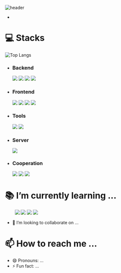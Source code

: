 ![header](https://capsule-render.vercel.app/api?type=waving&color=gradient&height=500&section=header&text=Welcome%20to-nl-my%20World!&fontColor=eeeeee&render&fontSize=85&animation=fadeIn&fontAlignY=30&fontAlignY=50)

- 
# 💻 Stacks
![Top Langs](https://github-readme-stats.vercel.app/api/top-langs/?username=kke3927&layout=compact)
-  <h3>Backend</h3><img src="https://img.shields.io/badge/java-000000?style=for-the-badge&logo=openjdk&logoColor=white">&nbsp;<img src="https://img.shields.io/badge/spring-6DB33F?style=for-the-badge&logo=spring&logoColor=white">&nbsp;<img src="https://img.shields.io/badge/mysql-4479A1?style=for-the-badge&logo=mysql&logoColor=white">&nbsp;<img src="https://img.shields.io/badge/mariadb-003545?style=for-the-badge&logo=mariadb&logoColor=white">
- <h3>Frontend</h3><img src="https://img.shields.io/badge/HTML5-E34F26?style=for-the-badge&logo=HTML5&logoColor=white">&nbsp;<img src="https://img.shields.io/badge/css3-1572B6?style=for-the-badge&logo=css3&logoColor=white">&nbsp;<img src="https://img.shields.io/badge/javascript-F7DF1E?style=for-the-badge&logo=javascript&logoColor=white">&nbsp;<img src="https://img.shields.io/badge/jQuery-0769AD?style=for-the-badge&logo=jQuery&logoColor=white">
- <h3>Tools</h3><img src="https://img.shields.io/badge/intellijidea-000000?style=for-the-badge&logo=intellijidea&logoColor=white">&nbsp;<img src="https://img.shields.io/badge/visualstudiocode-007ACC?style=for-the-badge&logo=visualstudiocode&logoColor=white">
- <h3>Server</h3><img src="https://img.shields.io/badge/apachetomcat-F8DC75?style=for-the-badge&logo=apachetomcat&logoColor=white">
- <h3>Cooperation</h3><img src="https://img.shields.io/badge/github-181717?style=for-the-badge&logo=github&logoColor=white">&nbsp;<img src="https://img.shields.io/badge/gitkraken-179287?style=for-the-badge&logo=gitkraken&logoColor=white">&nbsp;<img src="https://img.shields.io/badge/notion-000000?style=for-the-badge&logo=notion&logoColor=white">
# 📚 I’m currently learning ...
&nbsp;&nbsp;&nbsp;&nbsp;&nbsp;&nbsp;&nbsp;&nbsp;<img src="https://img.shields.io/badge/springboot-6DB33F?style=for-the-badge&logo=springboot&logoColor=white">&nbsp;<img src="https://img.shields.io/badge/springsecurity-6DB33F?style=for-the-badge&logo=springsecurity&logoColor=white">&nbsp;<img src="https://img.shields.io/badge/thymeleaf-005F0F?style=for-the-badge&logo=thymeleaf&logoColor=white">&nbsp;<img src="https://img.shields.io/badge/java-000000?style=for-the-badge&logo=openjdk&logoColor=white">


- 💞️ I’m looking to collaborate on ...
# 📫 How to reach me ...

- 😄 Pronouns: ...
- ⚡ Fun fact: ...

<!---
kke3927/kke3927 is a ✨ special ✨ repository because its `README.md` (this file) appears on your GitHub profile.
You can click the Preview link to take a look at your changes.
--->
